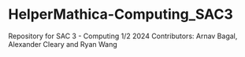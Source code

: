 # HelperMathica-Computing_SAC3
Repository for SAC 3 - Computing 1/2 2024 Contributors: Arnav Bagal, Alexander Cleary and Ryan Wang
